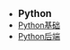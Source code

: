 - <font style="font-weight:bold;font-size:17px;">Python</font>
- [Python基础](编程开发/Python/Python基础/)
- [Python后端](编程开发/Python/Python后端/)

